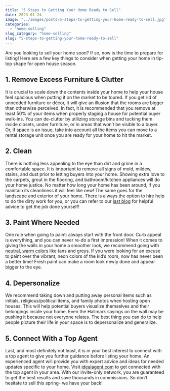 ```yaml
---
title: "5 Steps to Getting Your Home Ready to Sell"
date: 2023-01-24
image: "../images/posts/5-steps-to-getting-your-home-ready-to-sell.jpg"
categories: 
  - "home-selling"
slug_category: "home-selling"
slug: "5-steps-to-getting-your-home-ready-to-sell"
---
```


Are you looking to sell your home soon? If so, now is the time to prepare for listing! Here are a few key things to consider when getting your home in tip-top shape for open house season.       

## 1\. Remove Excess Furniture & Clutter     

It is crucial to scale down the contents inside your home to help your house feel spacious when putting it on the market to be toured. If you get rid of unneeded furniture or décor, it will give an illusion that the rooms are bigger than otherwise perceived. In fact, it is recommended that you remove at least 50% of your items when properly staging a house for potential buyer walk-ins. You can de-clutter by utilizing storage bins and tucking them inside closets, under furniture, or in areas that won’t be visible to a buyer. Or, if space is an issue, take into account all the items you can move to a rental storage unit once you are ready for your home to hit the market.     

## 2\. Clean    

There is nothing less appealing to the eye than dirt and grime in a comfortable space. It is important to remove all signs of mold, mildew, stains, and dust prior to letting buyers into your home. Showing extra love to the carpets, grout in the flooring, and bathroom/kitchen appliances will do your home justice. No matter how long your home has been around, if you maintain its cleanliness it will feel like new! The same goes for the landscape and exterior of your home. There is always the option to hire help to do the dirty work for you, or you can refer to our [last blog](https://blog.idealagent.com/the-ultimate-new-years-home-cleaning-guide/) for helpful advice to get the job done yourself!    

## 3\. Paint Where Needed    

One rule when going to paint: always start with the front door. Curb appeal is everything, and you can never re-do a first impression! When it comes to giving the walls in your home a smoother look, we recommend going with [neutral, warm colors](https://www.veranda.com/home-decorators/g34714319/neutral-paint-colors/) like tans and greys. If you were looking for an excuse to paint over the vibrant, neon colors of the kid’s room, now has never been a better time! Fresh paint can make a room look newly done and appear bigger to the eye.  

## 4\. Depersonalize     

We recommend taking down and putting away personal items such as initials, religious/political items, and family photos when hosting open houses. This will help potential buyers visualize themselves and their belongings inside your home. Even the Hallmark sayings on the wall may be pushing it because not everyone relates. The best thing you can do to help people picture their life in your space is to depersonalize and generalize.    

## 5\. Connect With a Top Agent    

Last, and most definitely not least, it is in your best interest to connect with a top agent to give you further guidance before listing your home. An experienced agent will provide you with expert advice and ideas for needed updates specific to your home. Visit [idealagent.com](https://idealagent.com/) to get connected with the top agent in your area. With our invite-only network, you are guaranteed to get the best results and save thousands in commissions. So don’t hesitate to sell this spring- we have your back!
